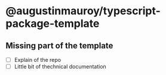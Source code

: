 # @augustinmauroy/typescript-package-template

## Missing part of the template

- [ ] Explain of the repo
- [ ] Little bit of thechnical documentation
